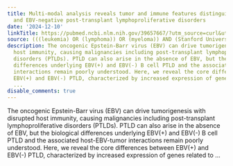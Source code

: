 ```yaml
---
title: Multi-modal analysis reveals tumor and immune features distinguishing EBV-positive
  and EBV-negative post-transplant lymphoproliferative disorders
date: '2024-12-10'
linkTitle: https://pubmed.ncbi.nlm.nih.gov/39657667/?utm_source=curl&utm_medium=rss&utm_campaign=pubmed-2&utm_content=1Rkszs2HVZ2RHP33OibaNFew6VK-LzjJWTD4GwmLlk8B-wCceh&fc=20220923065203&ff=20241211171323&v=2.18.0.post9+e462414
source: (((leukemia) OR (lymphoma)) OR (myeloma)) AND (Stanford University[Affiliation])
description: The oncogenic Epstein-Barr virus (EBV) can drive tumorigenesis with disrupted
  host immunity, causing malignancies including post-transplant lymphoproliferative
  disorders (PTLDs). PTLD can also arise in the absence of EBV, but the biological
  differences underlying EBV(+) and EBV(-) B cell PTLD and the associated host-EBV-tumor
  interactions remain poorly understood. Here, we reveal the core differences between
  EBV(+) and EBV(-) PTLD, characterized by increased expression of genes related to
  ...
disable_comments: true
---
```

The oncogenic Epstein-Barr virus (EBV) can drive tumorigenesis with disrupted host immunity, causing malignancies including post-transplant lymphoproliferative disorders (PTLDs). PTLD can also arise in the absence of EBV, but the biological differences underlying EBV(+) and EBV(-) B cell PTLD and the associated host-EBV-tumor interactions remain poorly understood. Here, we reveal the core differences between EBV(+) and EBV(-) PTLD, characterized by increased expression of genes related to ...